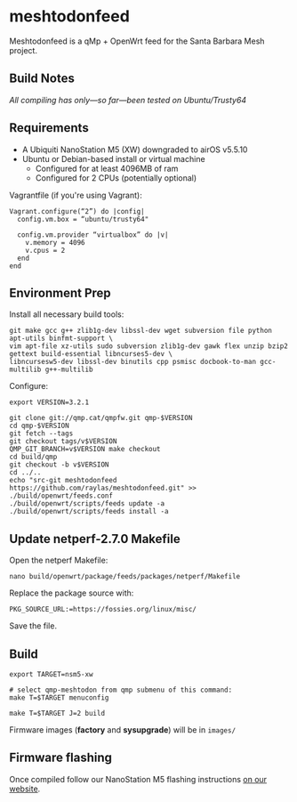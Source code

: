 meshtodonfeed
=============

Meshtodonfeed is a qMp + OpenWrt feed for the Santa Barbara Mesh project.

Build Notes
-----------

*All compiling has only—so far—been tested on Ubuntu/Trusty64*


Requirements
------------

* A Ubiquiti NanoStation M5 (XW) downgraded to airOS v5.5.10
* Ubuntu or Debian-based install or virtual machine
  * Configured for at least 4096MB of ram
  * Configured for 2 CPUs (potentially optional)


Vagrantfile (if you're using Vagrant):

```
Vagrant.configure(“2”) do |config|
  config.vm.box = “ubuntu/trusty64"

  config.vm.provider “virtualbox” do |v|
    v.memory = 4096
    v.cpus = 2
  end
end
```


Environment Prep
----------------

Install all necessary build tools:

```
git make gcc g++ zlib1g-dev libssl-dev wget subversion file python apt-utils binfmt-support \
vim apt-file xz-utils sudo subversion zlib1g-dev gawk flex unzip bzip2 gettext build-essential libncurses5-dev \
libncursesw5-dev libssl-dev binutils cpp psmisc docbook-to-man gcc-multilib g++-multilib
```

Configure:

```
export VERSION=3.2.1

git clone git://qmp.cat/qmpfw.git qmp-$VERSION
cd qmp-$VERSION
git fetch --tags
git checkout tags/v$VERSION
QMP_GIT_BRANCH=v$VERSION make checkout
cd build/qmp
git checkout -b v$VERSION
cd ../..
echo "src-git meshtodonfeed https://github.com/raylas/meshtodonfeed.git" >> ./build/openwrt/feeds.conf
./build/openwrt/scripts/feeds update -a
./build/openwrt/scripts/feeds install -a
```


Update netperf-2.7.0 Makefile
-----------------------------

Open the netperf Makefile:

`nano build/openwrt/package/feeds/packages/netperf/Makefile`

Replace the package source with:

`PKG_SOURCE_URL:=https://fossies.org/linux/misc/`

Save the file.


Build
-----

```
export TARGET=nsm5-xw

# select qmp-meshtodon from qmp submenu of this command:
make T=$TARGET menuconfig

make T=$TARGET J=2 build
```

Firmware images (**factory** and **sysupgrade**) will be in `images/`


Firmware flashing
-----------------

Once compiled follow our NanoStation M5 flashing instructions [on our website](https://sbmesh.net/join.html).
